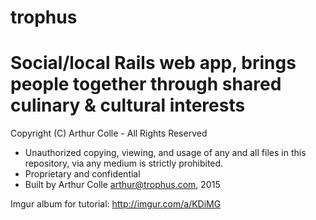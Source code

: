 trophus
=

Social/local Rails web app, brings people together through shared culinary & cultural interests
==


Copyright (C) Arthur Colle - All Rights Reserved
 * Unauthorized copying, viewing, and usage of any and all files in this repository, via any medium is strictly prohibited.
 * Proprietary and confidential
 * Built by Arthur Colle <arthur@trophus.com>, 2015

Imgur album for tutorial: http://imgur.com/a/KDiMG
